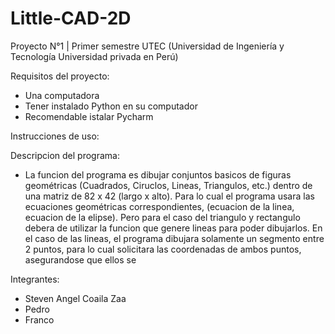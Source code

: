 # Little-CAD-2D
Proyecto N°1 | Primer semestre UTEC (Universidad de Ingeniería y Tecnología Universidad privada en Perú)

Requisitos del proyecto:
- Una computadora
- Tener instalado Python en su computador
- Recomendable istalar Pycharm

Instrucciones de uso:


Descripcion del programa:
- La funcion del programa es dibujar conjuntos basicos de figuras geométricas (Cuadrados, Ciruclos, Lineas, Triangulos, etc.) dentro
  de una matriz de 82 x 42 (largo x alto). Para lo cual el programa usara las ecuaciones geométricas correspondientes, (ecuacion de     la linea, ecuacion de la elipse). Pero para el caso del triangulo y rectangulo debera de utilizar la funcion que genere lineas para   poder dibujarlos. En el caso de las lineas, el programa dibujara solamente un segmento entre 2 puntos, para lo cual solicitara las 
  coordenadas de ambos puntos, asegurandose que ellos se

Integrantes:
- Steven Angel Coaila Zaa
- Pedro
- Franco
